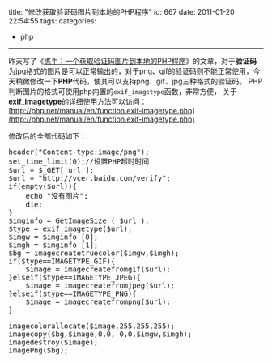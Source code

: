 title: "修改获取验证码图片到本地的PHP程序"
id: 667
date: 2011-01-20 22:54:55
tags: 
categories: 
- php
---

昨天写了《[练手：一个获取验证码图片到本地的PHP程序](http://js8.in/666.html "练手：一个获取验证码图片到本地的PHP程序")》的文章，对于**验证码**为jpg格式的图片是可以正常输出的，对于png、gif的验证码则不能正常使用，今天稍微修改一下**PHP**代码，使其可以支持png、gif、jpg三种格式的验证码。
PHP判断图片的格式可使用php内置的`exif_imagetype`函数，非常方便，
关于**exif_imagetype**的详细使用方法可以访问：[http://php.net/manual/en/function.exif-imagetype.php](http://php.net/manual/en/function.exif-imagetype.php)
<!--more-->
修改后的全部代码如下：
<pre lang="php">
header("Content-type:image/png");
set_time_limit(0);//设置PHP超时时间
$url = $_GET['url'];
$url = "http://vcer.baidu.com/verify";
if(empty($url)){
	echo "没有图片";
	die;
}
$imginfo = GetImageSize ( $url );   
$type = exif_imagetype($url);
$imgw = $imginfo [0];   
$imgh = $imginfo [1];
$bg = imagecreatetruecolor($imgw,$imgh);
if($type==IMAGETYPE_GIF){
	$image = imagecreatefromgif($url);
}elseif($type==IMAGETYPE_JPEG){
	$image = imagecreatefromjpeg($url);
}elseif($type==IMAGETYPE_PNG){
	$image = imagecreatefrompng($url);
}

imagecolorallocate($image,255,255,255);
imagecopy($bg,$image,0,0, 0,0,$imgw,$imgh); 
imagedestroy($image);
ImagePng($bg);
</pre>